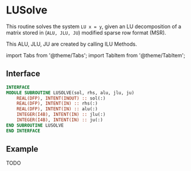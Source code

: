 # LUSolve

This routine solves the system `LU x = y`, given an LU decomposition of a matrix stored in (`ALU, JLU, JU`) modified sparse row format (MSR).

This ALU, JLU, JU are created by calling ILU Methods.

import Tabs from '@theme/Tabs';
import TabItem from '@theme/TabItem';

## Interface

<Tabs>
<TabItem value="interface" label="📝 See Interface" default>

</TabItem>

<TabItem value="close" label="◉ Close">

```fortran
INTERFACE
MODULE SUBROUTINE LUSOLVE(sol, rhs, alu, jlu, ju)
    REAL(DFP), INTENT(INOUT) :: sol(:)
    REAL(DFP), INTENT(IN) :: rhs(:)
    REAL(DFP), INTENT(IN) :: alu(:)
    INTEGER(I4B), INTENT(IN) :: jlu(:)
    INTEGER(I4B), INTENT(IN) :: ju(:)
END SUBROUTINE LUSOLVE
END INTERFACE
```

</TabItem>
</Tabs>

## Example

TODO
